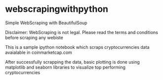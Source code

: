# webscrapingwithpython
Simple WebScraping with BeautifulSoup

Disclaimer: WebScraping is not legal. Please read the terms and conditions before scraping any webiste

This is a sample ipython notebook which scraps cryptocurrencies data avaialable in coinmarketcap.com

After successfully scrapping the data,
basic plotting is done using matplotlib and seaborn libraries to visualize top performing cryptocurrencies
